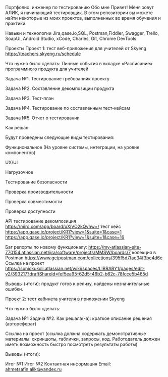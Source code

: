 Портфолио: инженер по тестированию
Обо мне
Привет! Меня зовут АЛИК, я начинающий тестировщик.
В этом репозитории вы можете найти некоторые из моих проектов, выполненных во время обучения и практики.

Навыки и технологии
Jira,qase.io,SQL, Postman,Fiddler, Swagger, Trello,
SoapUI, Android Studio, xCode, Charles, Git, Chrome DevTools.

Проекты
Проект 1: тест веб-приложения для учителей от Skyeng https://teachers.skyeng.ru/schedule

Что нужно было сделать:
Личные события в вкладке «Расписание» программного продукта для учителей


Задача №1. Тестирование требованийк проекту

Задача №2. Составление декомпозиции продукта

Задача №3. Тест-план

Задача №4. Тестирование по составленным тест-кейсам

Задача №5. Отчет о тестировании

Как решал:

Будут проведены следующие виды тестирования:

Функциональное (На уровне системы, интеграции, на уровне компонентов)

UX/UI

Нагрузочное 

Тестирование безопасности

Проверка производительности

Проверка совместимости

Проверка доступности

API тестирование
декомпозиция https://miro.com/app/board/uXjVO2kQvhw=/
тест кейс https://app.qase.io/project/KR1?view=1&suite=1&case=1
https://app.qase.io/project/KR1?view=1&suite=1&case=16

Баг репорты по новому функционалу:  https://my-atlassian-site-770154.atlassian.net/jira/software/projects/MMSW/boards/7
колекция в Postman https://www.getpostman.com/collections/395f5d7fae34f3bc4d6e
Ссылка на проект https://sonickukoli.atlassian.net/wiki/spaces/LIBRARY1/pages/edit-v2/393217?draftShareId=fef5ea95-62d5-46b2-b62c-78fcce5b465d

Выводы (итоги): продукт готов к релизу,  найдены незначительные ошибки.



Проект 2: тест кабинета учителя в приложении Skyeng

Что нужно было сделать:

Задача №1
Задача №2.
Как решала(-а): краткое описание решения (автореферат)

Ссылка на проект (ссылка должна содержать демонстративные материалы: скриншоты, таблички, запросы, код. Работодатель должен иметь возможность быстро посмотреть результаты работы)

Выводы (итоги):

Итог №1
Итог №2
Контактная информация
Email: ahmetsafin.alik@yandex.ru

